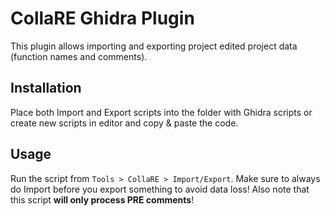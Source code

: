 # CollaRE Ghidra Plugin

This plugin allows importing and exporting project edited project data (function names and comments).

## Installation

Place both Import and Export scripts into the folder with Ghidra scripts or create new scripts in editor and copy & paste the code.

## Usage

Run the script from `Tools > CollaRE > Import/Export`. Make sure to always do Import before you export something to avoid data loss! 
Also note that this script **will only process PRE comments**!